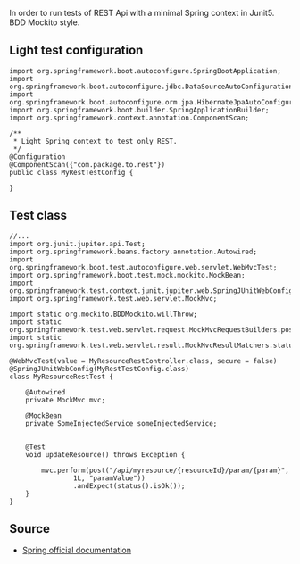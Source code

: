 In order to run tests of REST Api with a minimal Spring context in Junit5.
BDD Mockito style.

## Light test configuration
```
import org.springframework.boot.autoconfigure.SpringBootApplication;
import org.springframework.boot.autoconfigure.jdbc.DataSourceAutoConfiguration;
import org.springframework.boot.autoconfigure.orm.jpa.HibernateJpaAutoConfiguration;
import org.springframework.boot.builder.SpringApplicationBuilder;
import org.springframework.context.annotation.ComponentScan;

/**
 * Light Spring context to test only REST.
 */
@Configuration
@ComponentScan({"com.package.to.rest"})
public class MyRestTestConfig {

}

```

## Test class
```
//...
import org.junit.jupiter.api.Test;
import org.springframework.beans.factory.annotation.Autowired;
import org.springframework.boot.test.autoconfigure.web.servlet.WebMvcTest;
import org.springframework.boot.test.mock.mockito.MockBean;
import org.springframework.test.context.junit.jupiter.web.SpringJUnitWebConfig;
import org.springframework.test.web.servlet.MockMvc;

import static org.mockito.BDDMockito.willThrow;
import static org.springframework.test.web.servlet.request.MockMvcRequestBuilders.post;
import static org.springframework.test.web.servlet.result.MockMvcResultMatchers.status;

@WebMvcTest(value = MyResourceRestController.class, secure = false)
@SpringJUnitWebConfig(MyRestTestConfig.class)
class MyResourceRestTest {

    @Autowired
    private MockMvc mvc;
    
    @MockBean
    private SomeInjectedService someInjectedService;
    

    @Test
    void updateResource() throws Exception {

        mvc.perform(post("/api/myresource/{resourceId}/param/{param}",
                1L, "paramValue"))
                .andExpect(status().isOk());
    }
}
```

## Source

* [Spring official documentation](https://docs.spring.io/spring-boot/docs/current/reference/html/boot-features-testing.html#boot-features-testing-spring-boot-applications-testing-autoconfigured-mvc-tests)
